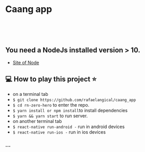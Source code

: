 <br>
<p align="center" margin="35">
  <h1>Caang app</h1>
</p>

<br><br><br>
## You need a NodeJs installed version > 10.
- <a href="https://www.google.com/url?sa=t&rct=j&q=&esrc=s&source=web&cd=1&cad=rja&uact=8&ved=2ahUKEwjEv6bx77ziAhVrGLkGHap6B1kQFjAAegQIBxAC&url=https%3A%2F%2Fnodejs.org%2F&usg=AOvVaw1tY2p-vJFWJmxWlq4sTxCn">Site of Node</a>

## 💻 How to play this project ⭐️

- on a terminal tab
- `$ git clone https://github.com/rafaelangical/caang_app`
- `$ cd rn-zero-hero` to enter the repo.
- `$ yarn install or npm install`to install dependencies
- `$ yarn && yarn start` to run server.
-  on another terminal tab
- `$ react-native run-android -` run in android devices
- `$ react-native run-ios -` run in ios devices

### ...
